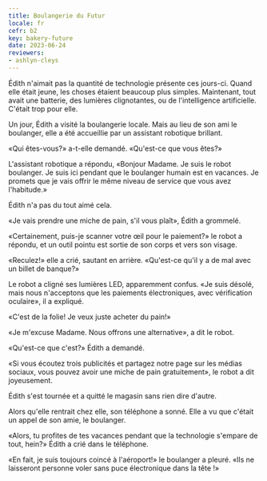 ```yaml
---
title: Boulangerie du Futur
locale: fr
cefr: b2
key: bakery-future
date: 2023-06-24
reviewers:
- ashlyn-cleys
---
```


Édith n'aimait pas la quantité de technologie présente ces jours-ci. Quand elle était jeune, les choses étaient beaucoup plus simples. Maintenant, tout avait une batterie, des lumières clignotantes, ou de l'intelligence artificielle. C'était trop pour elle.

Un jour, Édith a visité la boulangerie locale. Mais au lieu de son ami le boulanger, elle a été accueillie par un assistant robotique brillant.

«Qui êtes-vous?» a-t-elle demandé. «Qu'est-ce que vous êtes?»

L'assistant robotique a répondu, «Bonjour Madame. Je suis le robot boulanger. Je suis ici pendant que le boulanger humain est en vacances. Je promets que je vais offrir le même niveau de service que vous avez l'habitude.»

Édith n'a pas du tout aimé cela.

«Je vais prendre une miche de pain, s'il vous plaît», Édith a grommelé.

«Certainement, puis-je scanner votre œil pour le paiement?» le robot a répondu, et un outil pointu est sortie de son corps et vers son visage.

«Reculez!» elle a crié, sautant en arrière. «Qu'est-ce qu'il y a de mal avec un billet de banque?»

Le robot a cligné ses lumières LED, apparemment confus. «Je suis désolé, mais nous n'acceptons que les paiements électroniques, avec vérification oculaire», il a expliqué.

«C'est de la folie! Je veux juste acheter du pain!»

«Je m'excuse Madame. Nous offrons une alternative», a dit le robot.

«Qu'est-ce que c'est?» Édith a demandé.

«Si vous écoutez trois publicités et partagez notre page sur les médias sociaux, vous pouvez avoir une miche de pain gratuitement», le robot a dit joyeusement.

Édith s'est tournée et a quitté le magasin sans rien dire d'autre.

Alors qu'elle rentrait chez elle, son téléphone a sonné. Elle a vu que c'était un appel de son amie, le boulanger.

«Alors, tu profites de tes vacances pendant que la technologie s'empare de tout, hein?» Édith a crié dans le téléphone.

«En fait, je suis toujours coincé à l'aéroport!» le boulanger a pleuré. «Ils ne laisseront personne voler sans puce électronique dans la tête !»